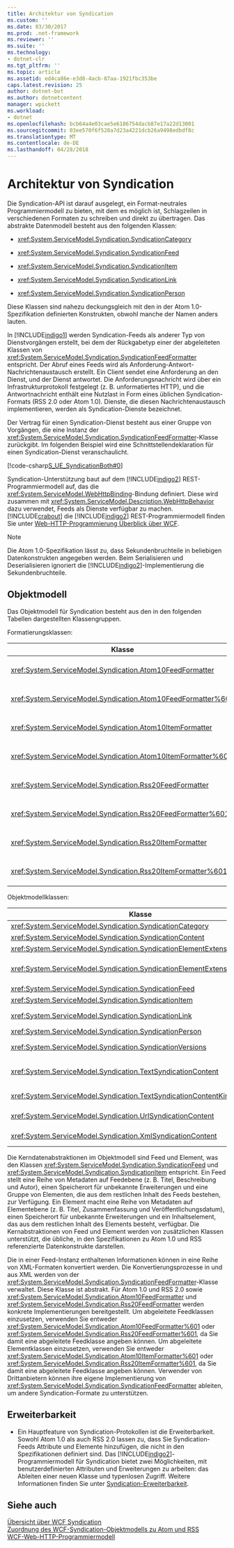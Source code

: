 ```yaml
---
title: Architektur von Syndication
ms.custom: ''
ms.date: 03/30/2017
ms.prod: .net-framework
ms.reviewer: ''
ms.suite: ''
ms.technology:
- dotnet-clr
ms.tgt_pltfrm: ''
ms.topic: article
ms.assetid: ed4ca86e-e3d8-4acb-87aa-1921fbc353be
caps.latest.revision: 25
author: dotnet-bot
ms.author: dotnetcontent
manager: wpickett
ms.workload:
- dotnet
ms.openlocfilehash: bcb64a4e03cae5e6186754dacb87e17a22d13001
ms.sourcegitcommit: 03ee570f6f528a7d23a4221dcb26a9498edbdf8c
ms.translationtype: MT
ms.contentlocale: de-DE
ms.lasthandoff: 04/28/2018
---
```

# <a name="architecture-of-syndication"></a>Architektur von Syndication
Die Syndication-API ist darauf ausgelegt, ein Format-neutrales Programmiermodell zu bieten, mit dem es möglich ist, Schlagzeilen in verschiedenen Formaten zu schreiben und direkt zu übertragen. Das abstrakte Datenmodell besteht aus den folgenden Klassen:  
  
-   <xref:System.ServiceModel.Syndication.SyndicationCategory>  
  
-   <xref:System.ServiceModel.Syndication.SyndicationFeed>  
  
-   <xref:System.ServiceModel.Syndication.SyndicationItem>  
  
-   <xref:System.ServiceModel.Syndication.SyndicationLink>  
  
-   <xref:System.ServiceModel.Syndication.SyndicationPerson>  
  
 Diese Klassen sind nahezu deckungsgleich mit den in der Atom&#160;1.0-Spezifikation definierten Konstrukten, obwohl manche der Namen anders lauten.  
  
 In [!INCLUDE[indigo1](../../../../includes/indigo1-md.md)] werden Syndication-Feeds als anderer Typ von Dienstvorgängen erstellt, bei dem der Rückgabetyp einer der abgeleiteten Klassen von <xref:System.ServiceModel.Syndication.SyndicationFeedFormatter> entspricht. Der Abruf eines Feeds wird als Anforderung-Antwort-Nachrichtenaustausch erstellt. Ein Client sendet eine Anforderung an den Dienst, und der Dienst antwortet. Die Anforderungsnachricht wird über ein Infrastrukturprotokoll festgelegt (z.&#160;B. unformatiertes HTTP), und die Antwortnachricht enthält eine Nutzlast in Form eines üblichen Syndication-Formats (RSS&#160;2.0 oder Atom&#160;1.0). Dienste, die diesen Nachrichtenaustausch implementieren, werden als Syndication-Dienste bezeichnet.  
  
 Der Vertrag für einen Syndication-Dienst besteht aus einer Gruppe von Vorgängen, die eine Instanz der <xref:System.ServiceModel.Syndication.SyndicationFeedFormatter>-Klasse zurückgibt. Im folgenden Beispiel wird eine Schnittstellendeklaration für einen Syndication-Dienst veranschaulicht.  
  
 [!code-csharp[S_UE_SyndicationBoth#0](../../../../samples/snippets/csharp/VS_Snippets_CFX/s_ue_syndicationboth/cs/service.cs#0)]  
  
 Syndication-Unterstützung baut auf dem [!INCLUDE[indigo2](../../../../includes/indigo2-md.md)] REST-Programmiermodell auf, das die <xref:System.ServiceModel.WebHttpBinding>-Bindung definiert. Diese wird zusammen mit <xref:System.ServiceModel.Description.WebHttpBehavior> dazu verwendet, Feeds als Dienste verfügbar zu machen. [!INCLUDE[crabout](../../../../includes/crabout-md.md)] die [!INCLUDE[indigo2](../../../../includes/indigo2-md.md)] REST-Programmiermodell finden Sie unter [Web-HTTP-Programmierung Überblick über WCF](../../../../docs/framework/wcf/feature-details/wcf-web-http-programming-model-overview.md).  
  
> [!NOTE]
>  Die Atom&#160;1.0-Spezifikation lässt zu, dass Sekundenbruchteile in beliebigen Datenkonstrukten angegeben werden. Beim Serialisieren und Deserialisieren ignoriert die [!INCLUDE[indigo2](../../../../includes/indigo2-md.md)]-Implementierung die Sekundenbruchteile.  
  
## <a name="object-model"></a>Objektmodell  
 Das Objektmodell für Syndication besteht aus den in den folgenden Tabellen dargestellten Klassengruppen.  
  
 Formatierungsklassen:  
  
|Klasse|Beschreibung|  
|-----------|-----------------|  
|<xref:System.ServiceModel.Syndication.Atom10FeedFormatter>|Eine Klasse, die eine <xref:System.ServiceModel.Syndication.SyndicationFeed>-Instanz ins Atom&#160;1.0-Format serialisiert.|  
|<xref:System.ServiceModel.Syndication.Atom10FeedFormatter%601>|Eine Klasse, die abgeleitete Klassen von <xref:System.ServiceModel.Syndication.SyndicationFeed> ins Atom&#160;1.0-Format serialisiert.|  
|<xref:System.ServiceModel.Syndication.Atom10ItemFormatter>|Eine Klasse, die eine <xref:System.ServiceModel.Syndication.SyndicationItem>-Instanz ins Atom&#160;1.0-Format serialisiert.|  
|<xref:System.ServiceModel.Syndication.Atom10ItemFormatter%601>|Eine Klasse, die abgeleitete Klassen von <xref:System.ServiceModel.Syndication.SyndicationItem> ins Atom&#160;1.0-Format serialisiert.|  
|<xref:System.ServiceModel.Syndication.Rss20FeedFormatter>|Eine Klasse, die eine <xref:System.ServiceModel.Syndication.SyndicationFeed>-Instanz ins RSS&#160;2.0-Format serialisiert.|  
|<xref:System.ServiceModel.Syndication.Rss20FeedFormatter%601>|Eine Klasse, die abgeleitete Klassen von <xref:System.ServiceModel.Syndication.SyndicationFeed> ins RSS&#160;2.0-Format serialisiert.|  
|<xref:System.ServiceModel.Syndication.Rss20ItemFormatter>|Eine Klasse, die eine <xref:System.ServiceModel.Syndication.SyndicationItem>-Instanz ins RSS&#160;2.0-Format serialisiert.|  
|<xref:System.ServiceModel.Syndication.Rss20ItemFormatter%601>|Eine Klasse, die abgeleitete Klassen von <xref:System.ServiceModel.Syndication.SyndicationItem> ins RSS&#160;2.0-Format serialisiert.|  
  
 Objektmodellklassen:  
  
|Klasse|Beschreibung|  
|-----------|-----------------|  
|<xref:System.ServiceModel.Syndication.SyndicationCategory>|Eine Klasse, die die Kategorie eines Syndication-Feeds darstellt.|  
|<xref:System.ServiceModel.Syndication.SyndicationContent>|Eine Basisklasse, die Syndication-Inhalte darstellt.|  
|<xref:System.ServiceModel.Syndication.SyndicationElementExtension>|Eine Klasse, die eine Syndication-Elementerweiterung darstellt.|  
|<xref:System.ServiceModel.Syndication.SyndicationElementExtensionCollection>|Eine Auflistung von <xref:System.ServiceModel.Syndication.SyndicationElementExtension>-Objekten.|  
|<xref:System.ServiceModel.Syndication.SyndicationFeed>|Eine Klasse, die ein Feedobjekt der obersten Ebene darstellt.|  
|<xref:System.ServiceModel.Syndication.SyndicationItem>|Eine Klasse, die ein Feedelement darstellt.|  
|<xref:System.ServiceModel.Syndication.SyndicationLink>|Eine Klasse, die eine Verknüpfung innerhalb eines Syndication-Feeds oder -Elements darstellt.|  
|<xref:System.ServiceModel.Syndication.SyndicationPerson>|Eine Klasse, die ein Atom-Personenkonstrukt darstellt.|  
|<xref:System.ServiceModel.Syndication.SyndicationVersions>|Eine Klasse, die die unterstützten Syndication-Protokollversionen darstellt.|  
|<xref:System.ServiceModel.Syndication.TextSyndicationContent>|Eine Klasse, die jeden dem Endbenutzer anzuzeigenden <xref:System.ServiceModel.Syndication.SyndicationItem>-Inhalt darstellt.|  
|<xref:System.ServiceModel.Syndication.TextSyndicationContentKind>|Eine Enumeration, die die verschiedenen unterstützten Typen von Text-Syndication-Inhalten darstellt.|  
|<xref:System.ServiceModel.Syndication.UrlSyndicationContent>|Eine Klasse, die Syndication-Inhalte darstellt, die aus der URL zu einer anderen Ressource bestehen.|  
|<xref:System.ServiceModel.Syndication.XmlSyndicationContent>|Eine Klasse, die Syndication-Inhalte darstellt, die nicht in einem Browser angezeigt werden sollen.|  
  
 Die Kerndatenabstraktionen im Objektmodell sind Feed und Element, was den Klassen <xref:System.ServiceModel.Syndication.SyndicationFeed> und <xref:System.ServiceModel.Syndication.SyndicationItem> entspricht. Ein Feed stellt eine Reihe von Metadaten auf Feedebene (z.&#160;B. Titel, Beschreibung und Autor), einen Speicherort für unbekannte Erweiterungen und eine Gruppe von Elementen, die aus dem restlichen Inhalt des Feeds bestehen, zur Verfügung. Ein Element macht eine Reihe von Metadaten auf Elementebene (z.&#160;B. Titel, Zusammenfassung und Veröffentlichungsdatum), einen Speicherort für unbekannte Erweiterungen und ein Inhaltselement, das aus dem restlichen Inhalt des Elements besteht, verfügbar. Die Kernabstraktionen von Feed und Element werden von zusätzlichen Klassen unterstützt, die übliche, in den Spezifikationen zu Atom&#160;1.0 und RSS referenzierte Datenkonstrukte darstellen.  
  
 Die in einer Feed-Instanz enthaltenen Informationen können in eine Reihe von XML-Formaten konvertiert werden. Die Konvertierungsprozesse in und aus XML werden von der <xref:System.ServiceModel.Syndication.SyndicationFeedFormatter>-Klasse verwaltet. Diese Klasse ist abstrakt. Für Atom&#160;1.0 und RSS&#160;2.0 sowie <xref:System.ServiceModel.Syndication.Atom10FeedFormatter> und <xref:System.ServiceModel.Syndication.Rss20FeedFormatter> werden konkrete Implementierungen bereitgestellt. Um abgeleitete Feedklassen einzusetzen, verwenden Sie entweder <xref:System.ServiceModel.Syndication.Atom10FeedFormatter%601> oder <xref:System.ServiceModel.Syndication.Rss20FeedFormatter%601>, da Sie damit eine abgeleitete Feedklasse angeben können. Um abgeleitete Elementklassen einzusetzen, verwenden Sie entweder <xref:System.ServiceModel.Syndication.Atom10ItemFormatter%601> oder <xref:System.ServiceModel.Syndication.Rss20ItemFormatter%601>, da Sie damit eine abgeleitete Feedklasse angeben können. Verwender von Drittanbietern können ihre eigene Implementierung von <xref:System.ServiceModel.Syndication.SyndicationFeedFormatter> ableiten, um andere Syndication-Formate zu unterstützen.  
  
## <a name="extensibility"></a>Erweiterbarkeit  
  
-   Ein Hauptfeature von Syndication-Protokollen ist die Erweiterbarkeit. Sowohl Atom&#160;1.0 als auch RSS&#160;2.0 lassen zu, dass Sie Syndication-Feeds Attribute und Elemente hinzufügen, die nicht in den Spezifikationen definiert sind. Das [!INCLUDE[indigo2](../../../../includes/indigo2-md.md)]-Programmiermodell für Syndication bietet zwei Möglichkeiten, mit benutzerdefinierten Attributen und Erweiterungen zu arbeiten: das Ableiten einer neuen Klasse und typenlosen Zugriff. Weitere Informationen finden Sie unter [Syndication-Erweiterbarkeit](../../../../docs/framework/wcf/feature-details/syndication-extensibility.md).  
  
## <a name="see-also"></a>Siehe auch  
 [Übersicht über WCF Syndication](../../../../docs/framework/wcf/feature-details/wcf-syndication-overview.md)  
 [Zuordnung des WCF-Syndication-Objektmodells zu Atom und RSS](../../../../docs/framework/wcf/feature-details/how-the-wcf-syndication-object-model-maps-to-atom-and-rss.md)  
 [WCF-Web-HTTP-Programmiermodell](../../../../docs/framework/wcf/feature-details/wcf-web-http-programming-model.md)
